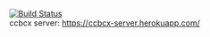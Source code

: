 [![Build Status](https://travis-ci.com/leyiqiang/ccbcx-server.svg?token=jtYvn8YWsG726gLJka5V&branch=master)](https://travis-ci.com/leyiqiang/ccbcx-server)
<br />
ccbcx server: https://ccbcx-server.herokuapp.com/